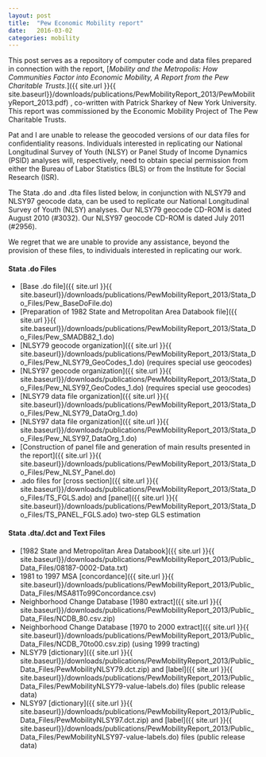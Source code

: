 ```yaml
---
layout: post
title:  "Pew Economic Mobility report"
date:   2016-03-02
categories: mobility
---
```


This post serves as a repository of computer code and data files prepared in connection with the report, [_Mobility and the Metropolis: How Communities Factor into Economic Mobility, A Report from the Pew Charitable Trusts._]({{ site.url }}{{ site.baseurl}}/downloads/publications/PewMobilityReport_2013/PewMobilityReport_2013.pdf) , co-written with Patrick Sharkey of New York University. This report was commissioned by the Economic Mobility Project of The Pew Charitable Trusts. 

Pat and I are unable to release the geocoded versions of our data files for confidentiality reasons. Individuals interested in replicating our National Longitudinal Survey of Youth (NLSY) or Panel Study of Income Dynamics (PSID) analyses will, respectively, need to obtain special permission from either the Bureau of Labor Statistics (BLS) or from the Institute for Social Research (ISR). 

The Stata .do and .dta files listed below, in conjunction with NLSY79 and NLSY97 geocode data, can be used to replicate our National Longitudinal Survey of Youth (NLSY) analyses. Our NLSY79 geocode CD-ROM is dated August 2010 (#3032). Our NLSY97 geocode CD-ROM is dated July 2011 (#2956).

We regret that we are unable to provide any assistance, beyond the provision of these files, to individuals interested in replicating our work.

#### Stata .do Files ####
* [Base .do file]({{ site.url }}{{ site.baseurl}}/downloads/publications/PewMobilityReport_2013/Stata_Do_Files/Pew_BaseDoFile.do)
* [Preparation of 1982 State and Metropolitan Area Databook file]({{ site.url }}{{ site.baseurl}}/downloads/publications/PewMobilityReport_2013/Stata_Do_Files/Pew_SMADB82_1.do)
* [NLSY79 geocode organization]({{ site.url }}{{ site.baseurl}}/downloads/publications/PewMobilityReport_2013/Stata_Do_Files/Pew_NLSY79_GeoCodes_1.do) (requires special use geocodes)
* [NLSY97 geocode organization]({{ site.url }}{{ site.baseurl}}/downloads/publications/PewMobilityReport_2013/Stata_Do_Files/Pew_NLSY97_GeoCodes_1.do) (requires special use geocodes)
* [NLSY79 data file organization]({{ site.url }}{{ site.baseurl}}/downloads/publications/PewMobilityReport_2013/Stata_Do_Files/Pew_NLSY79_DataOrg_1.do)
* [NLSY97 data file organization]({{ site.url }}{{ site.baseurl}}/downloads/publications/PewMobilityReport_2013/Stata_Do_Files/Pew_NLSY97_DataOrg_1.do)
* [Construction of panel file and generation of main results presented in the report]({{ site.url }}{{ site.baseurl}}/downloads/publications/PewMobilityReport_2013/Stata_Do_Files/Pew_NLSY_Panel.do)
* .ado files for [cross section]({{ site.url }}{{ site.baseurl}}/downloads/publications/PewMobilityReport_2013/Stata_Do_Files/TS_FGLS.ado) and [panel]({{ site.url }}{{ site.baseurl}}/downloads/publications/PewMobilityReport_2013/Stata_Do_Files/TS_PANEL_FGLS.ado) two-step GLS estimation

#### Stata .dta/.dct and Text Files ####
* [1982 State and Metropolitan Area Databook]({{ site.url }}{{ site.baseurl}}/downloads/publications/PewMobilityReport_2013/Public_Data_Files/08187-0002-Data.txt)
* 1981 to 1997 MSA [concordance]({{ site.url }}{{ site.baseurl}}/downloads/publications/PewMobilityReport_2013/Public_Data_Files/MSA81To99Concordance.csv)
* Neighborhood Change Database [1980 extract]({{ site.url }}{{ site.baseurl}}/downloads/publications/PewMobilityReport_2013/Public_Data_Files/NCDB_80.csv.zip)
* Neighborhood Change Database [1970 to 2000 extract]({{ site.url }}{{ site.baseurl}}/downloads/publications/PewMobilityReport_2013/Public_Data_Files/NCDB_70to00.csv.zip) (using 1999 tracting)
* NLSY79 [dictionary]({{ site.url }}{{ site.baseurl}}/downloads/publications/PewMobilityReport_2013/Public_Data_Files/PewMobilityNLSY79.dct.zip) and [label]({{ site.url }}{{ site.baseurl}}/downloads/publications/PewMobilityReport_2013/Public_Data_Files/PewMobilityNLSY79-value-labels.do) files (public release data)
* NLSY97 [dictionary]({{ site.url }}{{ site.baseurl}}/downloads/publications/PewMobilityReport_2013/Public_Data_Files/PewMobilityNLSY97.dct.zip)  and [label]({{ site.url }}{{ site.baseurl}}/downloads/publications/PewMobilityReport_2013/Public_Data_Files/PewMobilityNLSY97-value-labels.do) files (public release data)